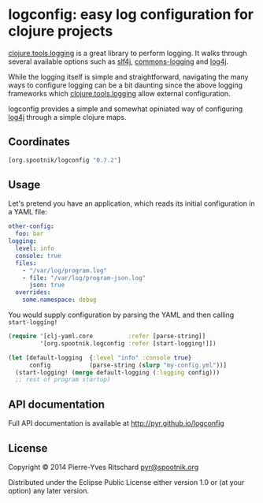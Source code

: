 # logconfig: easy log configuration for clojure projects

[clojure.tools.logging](https://github.com/clojure/tools.logging) is
a great library to perform logging. It walks through several available
options such as [slf4j](http://www.slf4j.org),
[commons-logging](http://commons.apache.org/logging) and
[log4j](http://logging.apache.org/log4j/).

While the logging itself is simple and straightforward, navigating the
many ways to configure logging can be a bit daunting since the above
logging frameworks which
[clojure.tools.logging](https://github.com/clojure/tools.logging)
allow external configuration.

logconfig provides a simple and somewhat opiniated way of configuring
[log4j](http://logging.apache.org/log4j/) through a simple clojure
maps.


## Coordinates

```clojure
[org.spootnik/logconfig "0.7.2"]
```

## Usage

Let's pretend you have an application, which reads its initial
configuration in a YAML file:


```yaml
other-config:
  foo: bar
logging:
  level: info
  console: true
  files:
    - "/var/log/program.log"
    - file: "/var/log/program-json.log"
      json: true
  overrides:
    some.namespace: debug
```
You would supply configuration by parsing the YAML and then
calling `start-logging!`

```clojure
(require '[clj-yaml.core          :refer [parse-string]]
         '[org.spootnik.logconfig :refer [start-logging!]])

(let [default-logging  {:level "info" :console true}
      config           (parse-string (slurp "my-config.yml"))]
  (start-logging! (merge default-logging (:logging config)))
  ;; rest of program startup)
```

## API documentation

Full API documentation is available at http://pyr.github.io/logconfig

## License

Copyright © 2014 Pierre-Yves Ritschard <pyr@spootnik.org>

Distributed under the Eclipse Public License either version 1.0 or (at
your option) any later version.
